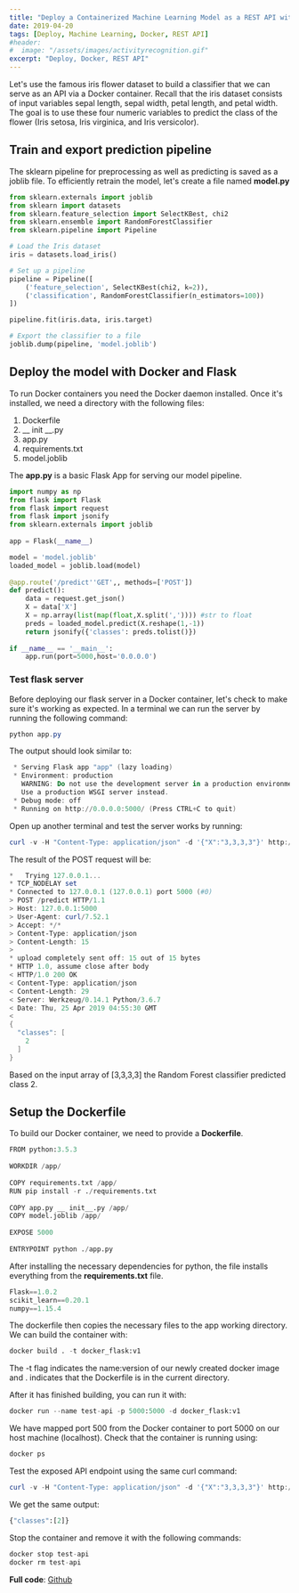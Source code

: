 ```yaml
---
title: "Deploy a Containerized Machine Learning Model as a REST API with Docker"
date: 2019-04-20
tags: [Deploy, Machine Learning, Docker, REST API]
#header:
#  image: "/assets/images/activityrecognition.gif"
excerpt: "Deploy, Docker, REST API"
---
```


Let's use the famous iris flower dataset to build a classifier that we can serve as an API via a Docker container. Recall that the iris dataset consists of input variables sepal length, sepal width, petal length, and petal width. The goal is to use these four numeric variables to predict the class of the flower (Iris setosa, Iris virginica, and Iris versicolor). 

## Train and export prediction pipeline

The sklearn pipeline for preprocessing as well as predicting is saved as a joblib file. To efficiently retrain the model, let's create a file named __model.py__

```python
from sklearn.externals import joblib
from sklearn import datasets
from sklearn.feature_selection import SelectKBest, chi2
from sklearn.ensemble import RandomForestClassifier
from sklearn.pipeline import Pipeline

# Load the Iris dataset
iris = datasets.load_iris()

# Set up a pipeline
pipeline = Pipeline([
    ('feature_selection', SelectKBest(chi2, k=2)),
    ('classification', RandomForestClassifier(n_estimators=100))
])

pipeline.fit(iris.data, iris.target)

# Export the classifier to a file
joblib.dump(pipeline, 'model.joblib')
```

## Deploy the model with Docker and Flask

To run Docker containers you need the Docker daemon installed. Once it's installed, we need a directory with the following files:
1. Dockerfile
2. __ init __.py
3. app.py
4. requirements.txt
5. model.joblib

The __app.py__ is a basic Flask App for serving our model pipeline.

```python
import numpy as np
from flask import Flask
from flask import request
from flask import jsonify
from sklearn.externals import joblib
 
app = Flask(__name__)

model = 'model.joblib'
loaded_model = joblib.load(model)
 
@app.route('/predict''GET',, methods=['POST'])
def predict():
    data = request.get_json()
    X = data['X']
    X = np.array(list(map(float,X.split(',')))) #str to float
    preds = loaded_model.predict(X.reshape(1,-1))
    return jsonify({'classes': preds.tolist()})
  
if __name__ == '__main__':
    app.run(port=5000,host='0.0.0.0')
```

### Test flask server

Before deploying our flask server in a Docker container, let's check to make sure it's working as expected. In a terminal we can run the server by running the following command:
```powershell
python app.py
```
The output should look similar to:
```powershell
 * Serving Flask app "app" (lazy loading)
 * Environment: production
   WARNING: Do not use the development server in a production environment.
   Use a production WSGI server instead.
 * Debug mode: off
 * Running on http://0.0.0.0:5000/ (Press CTRL+C to quit)
```

Open up another terminal and test the server works by running:
```powershell
curl -v -H "Content-Type: application/json" -d '{"X":"3,3,3,3"}' http://127.0.0.1:5000/predict
```

The result of the POST request will be:
```powershell
*   Trying 127.0.0.1...
* TCP_NODELAY set
* Connected to 127.0.0.1 (127.0.0.1) port 5000 (#0)
> POST /predict HTTP/1.1
> Host: 127.0.0.1:5000
> User-Agent: curl/7.52.1
> Accept: */*
> Content-Type: application/json
> Content-Length: 15
> 
* upload completely sent off: 15 out of 15 bytes
* HTTP 1.0, assume close after body
< HTTP/1.0 200 OK
< Content-Type: application/json
< Content-Length: 29
< Server: Werkzeug/0.14.1 Python/3.6.7
< Date: Thu, 25 Apr 2019 04:55:30 GMT
< 
{
  "classes": [
    2
  ]
}
```

Based on the input array of [3,3,3,3] the Random Forest classifier predicted class 2.

## Setup the Dockerfile

To build our Docker container, we need to provide a __Dockerfile__. 

```python
FROM python:3.5.3
 
WORKDIR /app/
 
COPY requirements.txt /app/
RUN pip install -r ./requirements.txt
 
COPY app.py __ init__.py /app/
COPY model.joblib /app/
 
EXPOSE 5000
 
ENTRYPOINT python ./app.py
```

After installing the necessary dependencies for python, the file installs everything from the __requirements.txt__ file.

```python
Flask==1.0.2
scikit_learn==0.20.1
numpy==1.15.4
```

The dockerfile then copies the necessary files to the app working directory. We can build the container with:

```python
docker build . -t docker_flask:v1
```

The -t flag indicates the name:version of our newly created docker image and . indicates that the Dockerfile is in the current directory.

After it has finished building, you can run it with:
```python
docker run --name test-api -p 5000:5000 -d docker_flask:v1
```

We have mapped port 500 from the Docker container to port 5000 on our host machine (localhost). Check that the container is running using:
```python
docker ps
```

Test the exposed API endpoint using the same curl command:
```powershell
curl -v -H "Content-Type: application/json" -d '{"X":"3,3,3,3"}' http://127.0.0.1:5000/predict
```

We get the same output:
```python
{"classes":[2]}
```

Stop the container and remove it with the following commands:
```python
docker stop test-api
docker rm test-api
```

**Full code**: [Github](https://github.com/hacheemaster/DeployMLRestAPIDocker)

